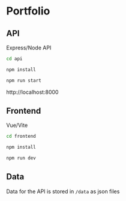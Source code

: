 # Portfolio

## API

Express/Node API

```bash
cd api

npm install

npm run start
```

http://localhost:8000

## Frontend

Vue/Vite

```bash
cd frontend

npm install

npm run dev
```

## Data

Data for the API is stored in `/data` as json files
